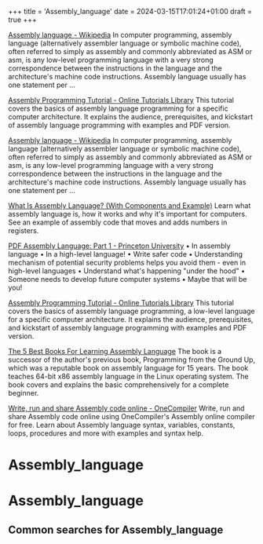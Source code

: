 +++
title = 'Assembly_language'
date = 2024-03-15T17:01:24+01:00
draft = true
+++

[Assembly language - Wikipedia](https://en.wikipedia.org/wiki/Assembly_language)
In computer programming, assembly language (alternatively assembler language or symbolic machine code), often referred to simply as assembly and commonly abbreviated as ASM or asm, is any low-level programming language with a very strong correspondence between the instructions in the language and the architecture's machine code instructions. Assembly language usually has one statement per ...

[Assembly Programming Tutorial - Online Tutorials Library](https://www.tutorialspoint.com/assembly_programming/index.htm)
This tutorial covers the basics of assembly language programming for a specific computer architecture. It explains the audience, prerequisites, and kickstart of assembly language programming with examples and PDF version.

[Assembly language - Wikipedia](https://en.wikipedia.org/wiki/Assembly_language)
In computer programming, assembly language (alternatively assembler language or symbolic machine code), often referred to simply as assembly and commonly abbreviated as ASM or asm, is any low-level programming language with a very strong correspondence between the instructions in the language and the architecture's machine code instructions. Assembly language usually has one statement per ...

[What Is Assembly Language? (With Components and Example)](https://www.indeed.com/career-advice/career-development/what-is-assembly-language)
Learn what assembly language is, how it works and why it's important for computers. See an example of assembly code that moves and adds numbers in registers.

[PDF Assembly Language: Part 1 - Princeton University](https://www.cs.princeton.edu/courses/archive/spr19/cos217/lectures/13_Assembly1.pdf)
• In assembly language • In a high-level language! • Write safer code • Understanding mechanism of potential security problems helps you avoid them - even in high-level languages • Understand what's happening "under the hood" • Someone needs to develop future computer systems • Maybe that will be you!

[Assembly Programming Tutorial - Online Tutorials Library](https://www.tutorialspoint.com/assembly_programming/index.htm)
This tutorial covers the basics of assembly language programming, a low-level language for a specific computer architecture. It explains the audience, prerequisites, and kickstart of assembly language programming with examples and PDF version.

[The 5 Best Books For Learning Assembly Language](https://savvyprogrammer.io/best-assembly-language-books/)
The book is a successor of the author's previous book, Programming from the Ground Up, which was a reputable book on assembly language for 15 years. The book teaches 64-bit x86 assembly language in the Linux operating system. The book covers and explains the basic comprehensively for a complete beginner.

[Write, run and share Assembly code online - OneCompiler](https://onecompiler.com/assembly)
Write, run and share Assembly code online using OneCompiler's Assembly online compiler for free. Learn about Assembly language syntax, variables, constants, loops, procedures and more with examples and syntax help.

Assembly_language
=================

# Assembly_language

## Common searches for Assembly_language
